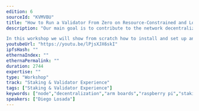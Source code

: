 ```yaml
---
edition: 6
sourceId: "KVMVBU"
title: "How to Run a Validator From Zero on Resource-Constrained and Low Powered Devices"
description: "Our main goal is to contribute to the network decentralization by making it easier and affordable for regular users to run nodes (and staking) on resource-constrained devices as well as helping to test the next major Ethereum upgrade (The Merge).

In this workshop we will show from scratch how to install and set up an Ethereum validator node, from running the Execution Layer + Consensus Layer combo to creating the keys and setup for the validator in order to get it up and running."
youtubeUrl: "https://youtu.be/lPjsXJX6skI"
ipfsHash: ""
ethernaIndex: ""
ethernaPermalink: ""
duration: 2744
expertise: ""
type: "Workshop"
track: "Staking & Validator Experience"
tags: ["Staking & Validator Experience"]
keywords: ["node","decentralization","arm boards","raspberry pi","staking","validators","stake at home"]
speakers: ["Diego Losada"]
---
```


